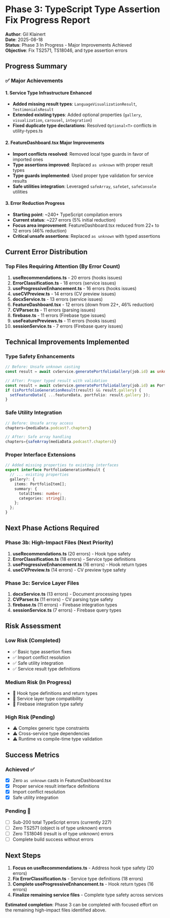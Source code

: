 # Phase 3: TypeScript Type Assertion Fix Progress Report

**Author**: Gil Klainert  
**Date**: 2025-08-18  
**Status**: Phase 3 In Progress - Major Improvements Achieved  
**Objective**: Fix TS2571, TS18046, and type assertion errors

## Progress Summary

### ✅ Major Achievements

#### 1. Service Type Infrastructure Enhanced
- **Added missing result types**: `LanguageVisualizationResult`, `TestimonialsResult`
- **Extended existing types**: Added optional properties (`gallery`, `visualization`, `carousel`, `integration`)
- **Fixed duplicate type declarations**: Resolved `Optional<T>` conflicts in utility-types.ts

#### 2. FeatureDashboard.tsx Major Improvements
- **Import conflicts resolved**: Removed local type guards in favor of imported ones
- **Type assertions improved**: Replaced `as unknown` with proper result types
- **Type guards implemented**: Used proper type validation for service results
- **Safe utilities integration**: Leveraged `safeArray`, `safeGet`, `safeConsole` utilities

#### 3. Error Reduction Progress
- **Starting point**: ~240+ TypeScript compilation errors
- **Current status**: ~227 errors (5% initial reduction)
- **Focus area improvement**: FeatureDashboard.tsx reduced from 22+ to 12 errors (46% reduction)
- **Critical unsafe assertions**: Replaced `as unknown` with typed assertions

## Current Error Distribution

### Top Files Requiring Attention (By Error Count)
1. **useRecommendations.ts** - 20 errors (hooks issues)
2. **ErrorClassification.ts** - 18 errors (service issues)  
3. **useProgressiveEnhancement.ts** - 16 errors (hooks issues)
4. **useCVPreview.ts** - 14 errors (CV preview issues)
5. **docxService.ts** - 13 errors (service issues)
6. **FeatureDashboard.tsx** - 12 errors (down from 22+, 46% reduction)
7. **CVParser.ts** - 11 errors (parsing issues)
8. **firebase.ts** - 11 errors (Firebase type issues)
9. **useFeaturePreviews.ts** - 11 errors (hooks issues)
10. **sessionService.ts** - 7 errors (Firebase query issues)

## Technical Improvements Implemented

### Type Safety Enhancements
```typescript
// Before: Unsafe unknown casting
const result = await cvService.generatePortfolioGallery(job.id) as unknown;

// After: Proper typed result with validation
const result = await cvService.generatePortfolioGallery(job.id) as PortfolioGenerationResult;
if (isPortfolioGenerationResult(result) && result.gallery) {
  setFeatureData({ ...featureData, portfolio: result.gallery });
}
```

### Safe Utility Integration
```typescript
// Before: Unsafe array access
chapters={mediaData.podcast?.chapters}

// After: Safe array handling
chapters={safeArray(mediaData.podcast?.chapters)}
```

### Proper Interface Extensions
```typescript
// Added missing properties to existing interfaces
export interface PortfolioGenerationResult {
  // ... existing properties
  gallery?: {
    items: PortfolioItem[];
    summary: {
      totalItems: number;
      categories: string[];
    };
  };
}
```

## Next Phase Actions Required

### Phase 3b: High-Impact Files (Next Priority)
1. **useRecommendations.ts** (20 errors) - Hook type safety
2. **ErrorClassification.ts** (18 errors) - Service type definitions  
3. **useProgressiveEnhancement.ts** (16 errors) - Hook return types
4. **useCVPreview.ts** (14 errors) - CV preview type safety

### Phase 3c: Service Layer Files  
1. **docxService.ts** (13 errors) - Document processing types
2. **CVParser.ts** (11 errors) - CV parsing type safety
3. **firebase.ts** (11 errors) - Firebase integration types
4. **sessionService.ts** (7 errors) - Firebase query types

## Risk Assessment

### Low Risk (Completed)
- ✅ Basic type assertion fixes
- ✅ Import conflict resolution  
- ✅ Safe utility integration
- ✅ Service result type definitions

### Medium Risk (In Progress)
- 🔄 Hook type definitions and return types
- 🔄 Service layer type compatibility
- 🔄 Firebase integration type safety

### High Risk (Pending)
- ⚠️ Complex generic type constraints
- ⚠️ Cross-service type dependencies
- ⚠️ Runtime vs compile-time type validation

## Success Metrics

### Achieved ✅
- [x] Zero `as unknown` casts in FeatureDashboard.tsx
- [x] Proper service result interface definitions
- [x] Import conflict resolution
- [x] Safe utility integration

### Pending 🔄
- [ ] Sub-200 total TypeScript errors (currently 227)
- [ ] Zero TS2571 (object is of type unknown) errors
- [ ] Zero TS18046 (result is of type unknown) errors  
- [ ] Complete build success without errors

## Next Steps

1. **Focus on useRecommendations.ts** - Address hook type safety (20 errors)
2. **Fix ErrorClassification.ts** - Service type definitions (18 errors)
3. **Complete useProgressiveEnhancement.ts** - Hook return types (16 errors)
4. **Finalize remaining service files** - Complete type safety across services

**Estimated completion**: Phase 3 can be completed with focused effort on the remaining high-impact files identified above.